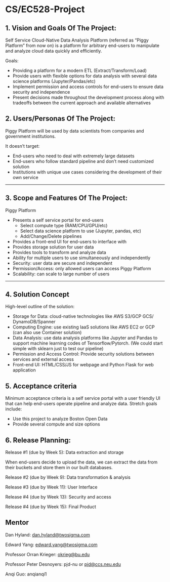# CS/EC528-Project

## 1. Vision and Goals Of The Project:

Self Service Cloud-Native Data Analysis Platform (referred as “Piggy Platform” from now on) is a platform for arbitrary end-users to manipulate and analyze cloud data quickly and efficiently.

Goals:
- Providing a platform for a modern ETL (Extract/Transform/Load)
- Provide users with flexible options for data analysis with several data science platforms (Jupyter/Pandas/etc)
- Implement permission and access controls for end-users to ensure data security and independence
- Present decisions made throughout the development process along with tradeoffs between the current approach and available alternatives

## 2. Users/Personas Of The Project:
Piggy Platform will be used by data scientists from companies and government institutions.

It doesn’t target:
- End-users who need to deal with extremely large datasets
- End-users who follow standard pipeline and don’t need customized solution
- Institutions with unique use cases considering the development of their own service


** **

## 3.   Scope and Features Of The Project:

Piggy Platform
- Presents a self service portal for end-users
  - Select compute type (RAM/CPU/GPU/etc)
  - Select data science platform to use (Jupyter, pandas, etc)
  - Add/Change/Delete pipelines
- Provides a front-end UI for end-users to interface with
- Provides storage solution for user data
- Provides tools to transform and analyze data
- Ability for multiple users to use simultaneously and independently
- Security: user data are secure and independent
- Permission/Access: only allowed users can access Piggy Platform
- Scalability: can scale to large number of users

** **

## 4. Solution Concept
High-level outline of the solution:
- Storage for Data: cloud-native technologies like AWS S3/GCP GCS/ DynamoDB/Spanner
- Computing Engine: use existing IaaS solutions like AWS EC2 or GCP (can also use Container solution) 
- Data Analysis: use data analysis platforms like Jupyter and Pandas to support machine learning codes of Tensorflow/Pytorch. (We could start simple with sklearn just to test our pipeline)
- Permission and Access Control: Provide security solutions between services and external access
- Front-end UI: HTML/CSS/JS for webpage and  Python Flask for web application

## 5. Acceptance criteria
Minimum acceptance criteria is a self service portal with a user friendly UI that can help end-users operate pipeline and analyze data. 
Stretch goals include:
- Use this project to analyze Boston Open Data
- Provide several compute and size options

## 6.  Release Planning:
Release #1 (due by Week 5):
Data extraction and storage

When end-users decide to upload the data, we can extract the data from their buckets and store them in our built databases.

Release #2 (due by Week 9):
Data transformation & analysis

Release #3 (due by Week 11):
User Interface

Release #4 (due by Week 13):
Security and access

Release #4 (due by Week 15):
Final Product

## Mentor
Dan Hyland:
dan.hyland@twosigma.com

Edward Yang:
edward.yang@twosigma.com

Professor Orran Krieger:
okrieg@bu.edu

Professor Peter Desnoyers:
pjd-nu or pjd@ccs.neu.edu

Anqi Guo:
anqianqi1
